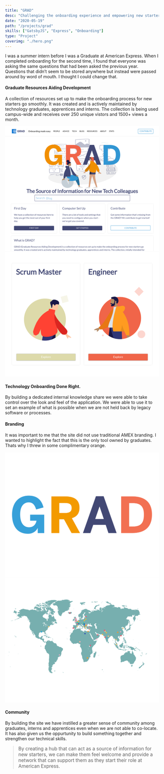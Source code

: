 ```yaml
---
title: "GRAD"
desc: "Challenging the onboarding experience and empowering new starters to challenge the status quo."
date: "2020-05-19"
path: "/projects/grad"
skills: ["GatsbyJS", "Express", "Onboarding"]
type: "Project"
coverimg: "./hero.png"
---
```


<div class="row">
<div class="col-xs-12 " >
       <p class="margin-5-tb">I was a summer intern before I was a Graduate at American Express. When I completed onboarding for the second time, I found that everyone was asking the same questions that had been asked the previous year. Questions that didn’t seem to be stored anywhere but instead were passed around by word of mouth. I thought I could change that.</p>
    </div>
    <div class="col-xs-12 col-sm-6 flex" style="justify-content:center; flex-direction:column">
        <h4>Graduate Resources Aiding Development</h4>
        <p>A collection of resources set up to make the onboarding process for new starters go smoothly. It was created and is actively maintained by technology graduates, apprentices and interns. The collection is being used campus-wide and receives over 250 unique vistors and 1500+ views a month.</p>
    </div>
    <div class="col-xs-12 col-sm-6">
        <img src="./1.png"/>
    </div>
</div>

<div class="row margin-5-t">
    <div class="col-xs-12 col-sm-6">
        <img src="./3.png"/>
    </div>
    <div class="col-xs-12 col-sm-6 flex" style="justify-content:center; flex-direction:column">
        <h4>Technology Onboarding Done Right.</h4>
        <p>By building a dedicated internal knowledge share we were able to take control over the look and feel of the application. We were able to use it to set an example of what is possible when we are not held back by legacy software or processes. </p>
    </div>
</div>

<div class="row margin-5-t ">
    <div class="col-xs-12 col-sm-6 flex" style="justify-content:center; flex-direction:column">
        <h4>Branding</h4>
        <p>It was important to me that the site did not use traditional AMEX branding. I wanted to highlight the fact that this is the only tool owned by graduates. Thats why I threw in some complimentary orange.</p>
    </div>
    <div class="col-xs-12 col-sm-6">
        <img src="./4.png"/>
    </div>
</div>

<div class="row margin-5-t margin-10-b">
    <div class="col-xs-12 col-sm-6">
        <img src="./2.png"/>
    </div>
    <div class="col-xs-12 col-sm-6 flex" style="justify-content:center; flex-direction:column">
        <h4>Community</h4>
        <p>By building the site we have instilled a greater sense of community among graduates, interns and apprentices even when we are not able to co-locate. It has also given us the oppurtunity to build something together and strengthen our technical skills.</p>
    </div>
</div>

<blockquote style="font-weight:normal; font-size:1.1em">
By creating a hub that can act as a source of information for new starters, we can make them feel welcome and provide a network that can support them as they start their role at American Express.</blockquote>